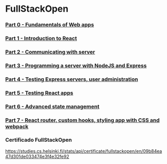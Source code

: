 # FullStackOpen

### [Part 0 - Fundamentals of Web apps](./part0)

### [Part 1 - Introduction to React](./part1)

### [Part 2 - Communicating with server](./part2)

### [Part 3 - Programming a server with NodeJS and Express](./part3)

### [Part 4 - Testing Express servers, user administration](./part4)

### [Part 5 - Testing React apps](./part5)

### [Part 6 - Advanced state management](./part6)

### [Part 7 - React router, custom hooks, styling app with CSS and webpack](./part7)

### Certificado FullStackOpen
https://studies.cs.helsinki.fi/stats/api/certificate/fullstackopen/en/09b84ea47d301de033474e3f4e32fe92




